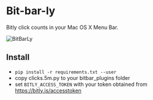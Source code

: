 Bit-bar-ly
==========
Bitly click counts in your Mac OS X Menu Bar.

![BitBarLy](https://lunavision.s3-us-west-1.amazonaws.com/bit-bar-ly.png)

Install
-------
- `pip install -r requirements.txt --user`
- copy clicks.5m.py to your bitbar_plugins folder
- set `BITLY_ACCESS_TOKEN` with your token obtained from https://bitly.is/accesstoken
